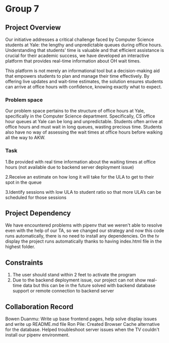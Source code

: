 # Group 7

## Project Overview
Our initiative addresses a critical challenge faced by Computer Science students at Yale: the lengthy and unpredictable queues during office hours. Understanding that students' time is valuable and that efficient assistance is crucial for their academic success, we have developed an interactive platform that provides real-time information about OH wait times.

This platform is not merely an informational tool but a decision-making aid that empowers students to plan and manage their time effectively. By offering live updates and wait-time estimates, the solution ensures students can arrive at office hours with confidence, knowing exactly what to expect.

### Problem space
Our problem space pertains to the structure of office hours at Yale, specifically in the Computer Science department. Specifically, CS office hour queues at Yale can be long and unpredictable. Students often arrive at office hours and must wait in long queues, wasting precious time. Students also have no way of assessing the wait times at office hours before walking all the way to AKW. 

### Task
1.Be provided with real time information about the waiting times at office hours (not available due to backend server deployment issue)

2.Receive an estimate on how long it will take for the ULA to get to their spot in the queue

3.Identify sessions with low ULA to student ratio so that more ULA’s can be scheduled for those sessions

## Project Dependency
We have encountered problems with pipenv that we weren't able to resolve even with the help of our TA, so we changed our strategy and now this code runs automatically, there is no need to install any dependencies. On the tv display the project runs automatically thanks to having index.html file in the highest folder. 

## Constraints

1. The user should stand within 2 feet to activate the program
2. Due to the backend deployment issue, our project can not show real-time data but this can be in the future solved with backend database support or remote connection to backend server

##  Collaboration Record

Bowen Duanmu: Write up base frontend pages, help solve display issues and write up README.md file
Ron Pile: Created Browser Cache alternative for the database. Helped troubleshoot server issues when the TV couldn't install our pipenv environment.

